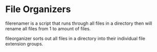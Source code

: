 # File Organizers

filerenamer is a script that runs through all files in a directory then will rename all files from 1 to amount of files. 

fileorganizer sorts out all files in a directory into their individual file extension groups. 
